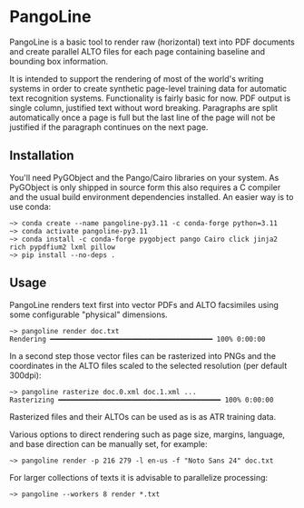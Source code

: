 # PangoLine

PangoLine is a basic tool to render raw (horizontal) text into PDF documents
and create parallel ALTO files for each page containing baseline and bounding
box information. 

It is intended to support the rendering of most of the world's writing systems
in order to create synthetic page-level training data for automatic text
recognition systems. Functionality is fairly basic for now. PDF output is
single column, justified text without word breaking. Paragraphs are split
automatically once a page is full but the last line of the page will not be
justified if the paragraph continues on the next page.

## Installation

You'll need PyGObject and the Pango/Cairo libraries on your system. As
PyGObject is only shipped in source form this also requires a C compiler and
the usual build environment dependencies installed. An easier way is to use conda:

    ~> conda create --name pangoline-py3.11 -c conda-forge python=3.11
    ~> conda activate pangoline-py3.11
    ~> conda install -c conda-forge pygobject pango Cairo click jinja2 rich pypdfium2 lxml pillow
    ~> pip install --no-deps .

## Usage

PangoLine renders text first into vector PDFs and ALTO facsimiles using some
configurable "physical" dimensions.

    ~> pangoline render doc.txt
    Rendering ━━━━━━━━━━━━━━━━━━━━━━━━━━━━━━━━━━━━━━━━ 100% 0:00:00

In a second step those vector files can be rasterized into PNGs and the
coordinates in the ALTO files scaled to the selected resolution (per default
300dpi):

    ~> pangoline rasterize doc.0.xml doc.1.xml ...
    Rasterizing ━━━━━━━━━━━━━━━━━━━━━━━━━━━━━━━━━━━━━━━━ 100% 0:00:00

Rasterized files and their ALTOs can be used as is as ATR training data.

Various options to direct rendering such as page size, margins, language, and
base direction can be manually set, for example:

    ~> pangoline render -p 216 279 -l en-us -f "Noto Sans 24" doc.txt

For larger collections of texts it is advisable to parallelize processing:

    ~> pangoline --workers 8 render *.txt

